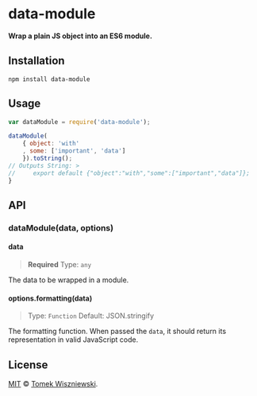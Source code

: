 data-module
===========

**Wrap a plain JS object into an ES6 module.**




Installation
------------

```
npm install data-module
```




Usage
-----

```js
var dataModule = require('data-module');

dataModule(
    { object: 'with'
    , some: ['important', 'data']
    }).toString();
// Outputs String: >
//     export default {"object":"with","some":["important","data"]};
}
```




API
---

### dataModule(data, options)

#### data
> **Required**
> Type: `any`

The data to be wrapped in a module.


#### options.formatting(data)
> Type: `Function`
> Default: JSON.stringify

The formatting function. When passed the `data`, it should return its representation in valid JavaScript code.




License
-------

[MIT][] © [Tomek Wiszniewski][].




<!-- Links -->
[MIT]: ./License.md
[Tomek Wiszniewski]: https://github.com/tomekwi
